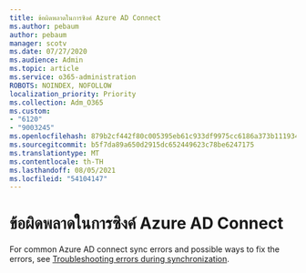 ```yaml
---
title: ข้อผิดพลาดในการซิงค์ Azure AD Connect
ms.author: pebaum
author: pebaum
manager: scotv
ms.date: 07/27/2020
ms.audience: Admin
ms.topic: article
ms.service: o365-administration
ROBOTS: NOINDEX, NOFOLLOW
localization_priority: Priority
ms.collection: Adm_O365
ms.custom:
- "6120"
- "9003245"
ms.openlocfilehash: 879b2cf442f80c005395eb61c933df9975cc6186a373b1119348b9b1d4e7a9c5
ms.sourcegitcommit: b5f7da89a650d2915dc652449623c78be6247175
ms.translationtype: MT
ms.contentlocale: th-TH
ms.lasthandoff: 08/05/2021
ms.locfileid: "54104147"
---
```

# <a name="azure-ad-connect-sync-errors"></a>ข้อผิดพลาดในการซิงค์ Azure AD Connect

For common Azure AD connect sync errors and possible ways to fix the errors, see [Troubleshooting errors during synchronization](https://docs.microsoft.com/azure/active-directory/hybrid/tshoot-connect-sync-errors).